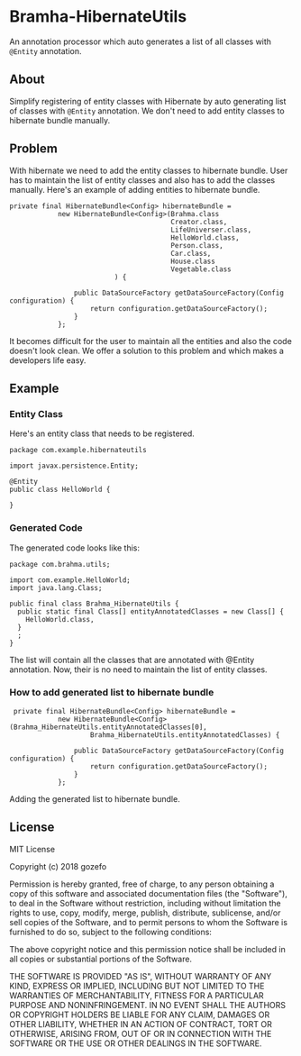 # Bramha-HibernateUtils
An annotation processor which auto generates a list of all classes with ```@Entity``` annotation.

## About 
Simplify registering of entity classes with Hibernate by auto generating list of classes with ```@Entity``` annotation.
We don't need to add entity classes to hibernate bundle manually.

## Problem
With hibernate we need to add the entity classes to hibernate bundle. User has to maintain the list of entity classes and also has to add the classes manually. Here's an example of adding entities to hibernate bundle.

```
private final HibernateBundle<Config> hibernateBundle =
            new HibernateBundle<Config>(Brahma.class
                                        Creator.class,
                                        LifeUniverser.class,
                                        HelloWorld.class,
                                        Person.class,
                                        Car.class,
                                        House.class
                                        Vegetable.class
                          ) {

                public DataSourceFactory getDataSourceFactory(Config configuration) {
                    return configuration.getDataSourceFactory();
                }
            };
```
It becomes difficult for the user to maintain all the entities and also the code doesn't look clean. We offer a solution to this problem and which makes a developers life easy.


## Example

### Entity Class
Here's an entity class that needs to be registered.
```
package com.example.hibernateutils

import javax.persistence.Entity;

@Entity 
public class HelloWorld {
    
}
```
### Generated Code
The generated code looks like this:
```
package com.brahma.utils;

import com.example.HelloWorld;
import java.lang.Class;

public final class Brahma_HibernateUtils {
  public static final Class[] entityAnnotatedClasses = new Class[] {
    HelloWorld.class,
  }
  ;
}
```
The list will contain all the classes that are annotated with @Entity annotation. Now, their is no need to maintain the list of entity classes.

### How to add generated list to hibernate bundle
```
 private final HibernateBundle<Config> hibernateBundle =
            new HibernateBundle<Config>(Brahma_HibernateUtils.entityAnnotatedClasses[0],
                    Brahma_HibernateUtils.entityAnnotatedClasses) {

                public DataSourceFactory getDataSourceFactory(Config configuration) {
                    return configuration.getDataSourceFactory();
                }
            };
```
Adding the generated list to hibernate bundle.


## License
MIT License

Copyright (c) 2018 gozefo

Permission is hereby granted, free of charge, to any person obtaining a copy
of this software and associated documentation files (the "Software"), to deal
in the Software without restriction, including without limitation the rights
to use, copy, modify, merge, publish, distribute, sublicense, and/or sell
copies of the Software, and to permit persons to whom the Software is
furnished to do so, subject to the following conditions:

The above copyright notice and this permission notice shall be included in all
copies or substantial portions of the Software.

THE SOFTWARE IS PROVIDED "AS IS", WITHOUT WARRANTY OF ANY KIND, EXPRESS OR
IMPLIED, INCLUDING BUT NOT LIMITED TO THE WARRANTIES OF MERCHANTABILITY,
FITNESS FOR A PARTICULAR PURPOSE AND NONINFRINGEMENT. IN NO EVENT SHALL THE
AUTHORS OR COPYRIGHT HOLDERS BE LIABLE FOR ANY CLAIM, DAMAGES OR OTHER
LIABILITY, WHETHER IN AN ACTION OF CONTRACT, TORT OR OTHERWISE, ARISING FROM,
OUT OF OR IN CONNECTION WITH THE SOFTWARE OR THE USE OR OTHER DEALINGS IN THE
SOFTWARE.
